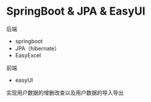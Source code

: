 # SpringBoot & JPA & EasyUI

后端

* springboot
* JPA（hibernate）
* EasyExcel

前端

* easyUI

实现用户数据的增删改查以及用户数据的导入导出
